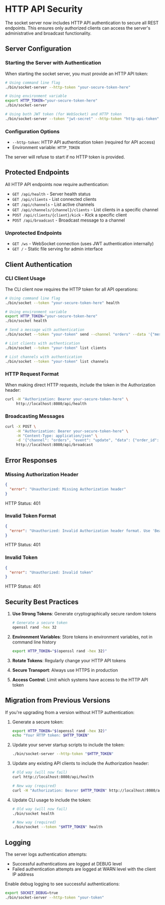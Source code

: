# HTTP API Security

The socket server now includes HTTP API authentication to secure all REST endpoints. This ensures only authorized clients can access the server's administrative and broadcast functionality.

## Server Configuration

### Starting the Server with Authentication

When starting the socket server, you must provide an HTTP API token:

```bash
# Using command line flag
./bin/socket-server --http-token "your-secure-token-here"

# Using environment variable
export HTTP_TOKEN="your-secure-token-here"
./bin/socket-server

# Using both JWT token (for WebSocket) and HTTP token
./bin/socket-server --token "jwt-secret" --http-token "http-api-token"
```

### Configuration Options

- `--http-token`: HTTP API authentication token (required for API access)
- Environment variable: `HTTP_TOKEN`

The server will refuse to start if no HTTP token is provided.

## Protected Endpoints

All HTTP API endpoints now require authentication:

- `GET /api/health` - Server health status
- `GET /api/clients` - List connected clients
- `GET /api/channels` - List active channels
- `GET /api/channels/{channel}/clients` - List clients in a specific channel
- `POST /api/clients/{client}/kick` - Kick a specific client
- `POST /api/broadcast` - Broadcast message to a channel

### Unprotected Endpoints

- `GET /ws` - WebSocket connection (uses JWT authentication internally)
- `GET /` - Static file serving for admin interface

## Client Authentication

### CLI Client Usage

The CLI client now requires the HTTP token for all API operations:

```bash
# Using command line flag
./bin/socket --token "your-secure-token-here" health

# Using environment variable
export HTTP_TOKEN="your-secure-token-here"
./bin/socket health

# Send a message with authentication
./bin/socket --token "your-token" send --channel "orders" --data '{"message": "Hello"}'

# List clients with authentication
./bin/socket --token "your-token" list clients

# List channels with authentication
./bin/socket --token "your-token" list channels
```

### HTTP Request Format

When making direct HTTP requests, include the token in the Authorization header:

```bash
curl -H "Authorization: Bearer your-secure-token-here" \
     http://localhost:8080/api/health
```

### Broadcasting Messages

```bash
curl -X POST \
     -H "Authorization: Bearer your-secure-token-here" \
     -H "Content-Type: application/json" \
     -d '{"channel": "orders", "event": "update", "data": {"order_id": 123}}' \
     http://localhost:8080/api/broadcast
```

## Error Responses

### Missing Authorization Header

```json
{
  "error": "Unauthorized: Missing Authorization header"
}
```
HTTP Status: 401

### Invalid Token Format

```json
{
  "error": "Unauthorized: Invalid Authorization header format. Use 'Bearer <token>'"
}
```
HTTP Status: 401

### Invalid Token

```json
{
  "error": "Unauthorized: Invalid token"
}
```
HTTP Status: 401

## Security Best Practices

1. **Use Strong Tokens**: Generate cryptographically secure random tokens
   ```bash
   # Generate a secure token
   openssl rand -hex 32
   ```

2. **Environment Variables**: Store tokens in environment variables, not in command line history
   ```bash
   export HTTP_TOKEN="$(openssl rand -hex 32)"
   ```

3. **Rotate Tokens**: Regularly change your HTTP API tokens

4. **Secure Transport**: Always use HTTPS in production

5. **Access Control**: Limit which systems have access to the HTTP API token

## Migration from Previous Versions

If you're upgrading from a version without HTTP authentication:

1. Generate a secure token:
   ```bash
   export HTTP_TOKEN="$(openssl rand -hex 32)"
   echo "Your HTTP token: $HTTP_TOKEN"
   ```

2. Update your server startup scripts to include the token:
   ```bash
   ./bin/socket-server --http-token "$HTTP_TOKEN"
   ```

3. Update any existing API clients to include the Authorization header:
   ```bash
   # Old way (will now fail)
   curl http://localhost:8080/api/health
   
   # New way (required)
   curl -H "Authorization: Bearer $HTTP_TOKEN" http://localhost:8080/api/health
   ```

4. Update CLI usage to include the token:
   ```bash
   # Old way (will now fail)
   ./bin/socket health
   
   # New way (required)
   ./bin/socket --token "$HTTP_TOKEN" health
   ```

## Logging

The server logs authentication attempts:

- Successful authentications are logged at DEBUG level
- Failed authentication attempts are logged at WARN level with the client IP address

Enable debug logging to see successful authentications:
```bash
export SOCKET_DEBUG=true
./bin/socket-server --http-token "your-token"
```
